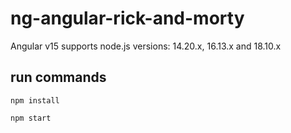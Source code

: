 # ng-angular-rick-and-morty
Angular v15 supports node.js versions: 14.20.x, 16.13.x and 18.10.x

## run commands

`npm install`

`npm start`
